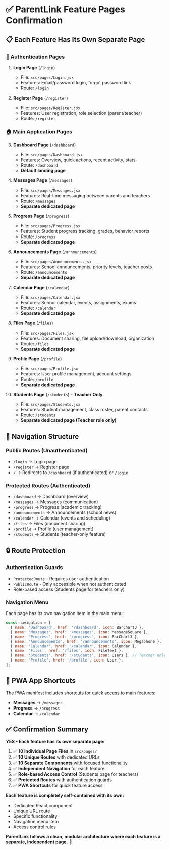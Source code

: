 # ✅ ParentLink Feature Pages Confirmation

## 📋 **Each Feature Has Its Own Separate Page**

### 🔐 **Authentication Pages**
1. **Login Page** (`/login`)
   - File: `src/pages/Login.jsx`
   - Features: Email/password login, forgot password link
   - Route: `/login`

2. **Register Page** (`/register`)
   - File: `src/pages/Register.jsx`
   - Features: User registration, role selection (parent/teacher)
   - Route: `/register`

### 🏠 **Main Application Pages**

3. **Dashboard Page** (`/dashboard`)
   - File: `src/pages/Dashboard.jsx`
   - Features: Overview, quick actions, recent activity, stats
   - Route: `/dashboard`
   - **Default landing page**

4. **Messages Page** (`/messages`)
   - File: `src/pages/Messages.jsx`
   - Features: Real-time messaging between parents and teachers
   - Route: `/messages`
   - **Separate dedicated page**

5. **Progress Page** (`/progress`)
   - File: `src/pages/Progress.jsx`
   - Features: Student progress tracking, grades, behavior reports
   - Route: `/progress`
   - **Separate dedicated page**

6. **Announcements Page** (`/announcements`)
   - File: `src/pages/Announcements.jsx`
   - Features: School announcements, priority levels, teacher posts
   - Route: `/announcements`
   - **Separate dedicated page**

7. **Calendar Page** (`/calendar`)
   - File: `src/pages/Calendar.jsx`
   - Features: School calendar, events, assignments, exams
   - Route: `/calendar`
   - **Separate dedicated page**

8. **Files Page** (`/files`)
   - File: `src/pages/Files.jsx`
   - Features: Document sharing, file upload/download, organization
   - Route: `/files`
   - **Separate dedicated page**

9. **Profile Page** (`/profile`)
   - File: `src/pages/Profile.jsx`
   - Features: User profile management, account settings
   - Route: `/profile`
   - **Separate dedicated page**

10. **Students Page** (`/students`) - **Teacher Only**
    - File: `src/pages/Students.jsx`
    - Features: Student management, class roster, parent contacts
    - Route: `/students`
    - **Separate dedicated page (Teacher role only)**

## 🧭 **Navigation Structure**

### **Public Routes** (Unauthenticated)
- `/login` → Login page
- `/register` → Register page
- `/` → Redirects to `/dashboard` (if authenticated) or `/login`

### **Protected Routes** (Authenticated)
- `/dashboard` → Dashboard (overview)
- `/messages` → Messages (communication)
- `/progress` → Progress (academic tracking)
- `/announcements` → Announcements (school news)
- `/calendar` → Calendar (events and scheduling)
- `/files` → Files (document sharing)
- `/profile` → Profile (user management)
- `/students` → Students (teacher-only feature)

## 🔒 **Route Protection**

### **Authentication Guards**
- `ProtectedRoute` - Requires user authentication
- `PublicRoute` - Only accessible when not authenticated
- Role-based access (Students page for teachers only)

### **Navigation Menu**
Each page has its own navigation item in the main menu:
```javascript
const navigation = [
  { name: 'Dashboard', href: '/dashboard', icon: BarChart3 },
  { name: 'Messages', href: '/messages', icon: MessageSquare },
  { name: 'Progress', href: '/progress', icon: BarChart3 },
  { name: 'Announcements', href: '/announcements', icon: Megaphone },
  { name: 'Calendar', href: '/calendar', icon: Calendar },
  { name: 'Files', href: '/files', icon: FileText },
  { name: 'Students', href: '/students', icon: Users }, // Teacher only
  { name: 'Profile', href: '/profile', icon: User },
];
```

## 📱 **PWA App Shortcuts**

The PWA manifest includes shortcuts for quick access to main features:
- **Messages** → `/messages`
- **Progress** → `/progress`
- **Calendar** → `/calendar`

## ✅ **Confirmation Summary**

**YES - Each feature has its own separate page:**

1. ✅ **10 Individual Page Files** in `src/pages/`
2. ✅ **10 Unique Routes** with dedicated URLs
3. ✅ **10 Separate Components** with focused functionality
4. ✅ **Independent Navigation** for each feature
5. ✅ **Role-based Access Control** (Students page for teachers)
6. ✅ **Protected Routes** with authentication guards
7. ✅ **PWA Shortcuts** for quick feature access

**Each feature is completely self-contained with its own:**
- Dedicated React component
- Unique URL route
- Specific functionality
- Navigation menu item
- Access control rules

**ParentLink follows a clean, modular architecture where each feature is a separate, independent page.** 🎯
